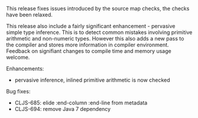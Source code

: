 
This release fixes issues introduced by the source map checks, the
checks have been relaxed.

This release also include a fairly significant enhancement - pervasive
simple type inference. This is to detect common mistakes involving
primitive arithmetic and non-numeric types. However this also adds a
new pass to the compiler and stores more information in compiler
environment. Feedback on signifiant changes to compile time and memory 
usage welcome.

Enhancements:

* pervasive inference, inlined primitive arithmetic is now checked

Bug fixes:

* CLJS-685: elide :end-column :end-line from metadata
* CLJS-694: remove Java 7 dependency